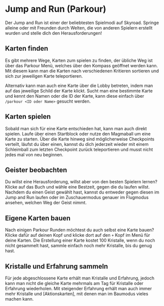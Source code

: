 # Jump and Run (Parkour)
Der Jump and Run ist einer der beliebtesten Spielmodi auf Skyroad. 
Springe alleine oder mit Freunden durch Welten, die von anderen Spielern erstellt wurden und stelle dich den Herausforderungen!


## Karten finden
Es gibt mehrere Wege, Karten zum spielen zu finden, der übliche Weg ist über das Parkour Menü, welches über den Kompass geöffnet werden kann. Mit diesem kann man die Karten nach verschiedenen Kritieren sortieren und sich zur jeweiligen Karte teleportieren.

Alternativ kann man auch eine Karte über die Lobby betreten, indem man auf das jeweilige Schild der Karte klickt. Sucht man eine bestimmte Karte und kennt den Namen oder die ID der Karte, kann diese einfach über `/parkour <ID oder Name>` gesucht werden.

## Karten spielen
Sobald man sich für eine Karte entschieden hat, kann man auch direkt spielen. Laufe über einen Startblock oder nutze den Magmaball um eine Karte zu starten. Über die Karte hinweg sind möglicherweise Checkpoints verteilt, läufst du über einen, kannst du dich jederzeit wieder mit einem Schleimball zum letzten Checkpoint zurück teleportieren und musst nicht jedes mal von neu beginnen.

## Geister beobachten
Du willst eine Herausforderung, willst aber von den besten Spielern lernen? Klicke auf das Buch und wähle eine Bestzeit, gegen die du laufen willst. Nachdem du einen Geist gewählt hast, kannst du entweder gegen diesen im Jump and Run laufen oder im Zuschauermodus genauer im Flugmodus ansehen, welchen Weg der Geist nimmt.

## Eigene Karten bauen
Nach einigen Parkour Runden möchtest du auch selbst eine Karte bauen? Klicke dafür auf deinen Kopf und klicke dort auf den `+` Kopf im Menü für deine Karten.
Die Erstellung einer Karte kostet 100 Kristalle, wenn du noch nicht gesammelt hast, sammle einfach noch mehr Kristalle, bis du genug hast.

## Kristalle und Erfahrung sammeln
Für jede abgeschlossene Karte erhält man Kristalle und Erfahrung, jedoch kann man nicht die gleiche Karte mehrmals am Tag für Kristalle oder Erfahrung wiederholen.
Mit steigender Erfahrung erhält man auch immer mehr Kristalle und [Aktionskarten], mit denen man im Baumodus vieles machen kann.
